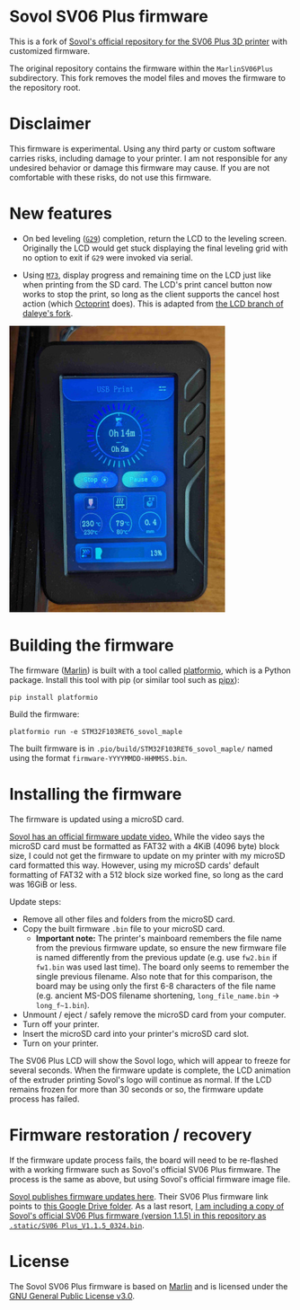 # Sovol SV06 Plus firmware

This is a fork of
[Sovol's official repository for the SV06 Plus 3D printer][sovol-sv06-plus-repo]
with customized firmware.

The original repository contains the firmware within the `MarlinSV06Plus`
subdirectory. This fork removes the model files and moves the firmware to the
repository root.

# Disclaimer

This firmware is experimental. Using any third party or custom software carries
risks, including damage to your printer. I am not responsible for any undesired
behavior or damage this firmware may cause. If you are not comfortable with
these risks, do not use this firmware.

# New features

* On bed leveling ([`G29`][G29]) completion, return the LCD to the leveling
  screen. Originally the LCD would get stuck displaying the final leveling grid
  with no option to exit if `G29` were invoked via serial.

* Using [`M73`][M73], display progress and remaining time on the LCD just like
  when printing from the SD card. The LCD's print cancel button now works to
  stop the print, so long as the client supports the cancel host action (which
  [Octoprint][octoprint] does). This is adapted from
  [the LCD branch of daleye's fork][daleye-fork-lcd-branch].

![Photo of Sovol SV06 Plus LCD showing progress during USB print][lcd-usb-print-photo]

# Building the firmware

The firmware ([Marlin][marlin]) is built with a tool called
[platformio][platformio], which is a Python package. Install this tool with pip
(or similar tool such as [pipx][pipx]):

```console
pip install platformio
```

Build the firmware:

```console
platformio run -e STM32F103RET6_sovol_maple
```

The built firmware is in `.pio/build/STM32F103RET6_sovol_maple/`
named using the format `firmware-YYYYMMDD-HHMMSS.bin`.

# Installing the firmware

The firmware is updated using a microSD card.

[Sovol has an official firmware update video.][sovol-sv06-plus-firmware-update-video]
While the video says the microSD card must be formatted as FAT32 with a 4KiB
(4096 byte) block size, I could not get the firmware to update on my printer
with my microSD card formatted this way. However, using my microSD cards'
default formatting of FAT32 with a 512 block size worked fine, so long as the
card was 16GiB or less.

Update steps:

* Remove all other files and folders from the microSD card.
* Copy the built firmware `.bin` file to your microSD card.
  * **Important note:** The printer's mainboard remembers the file name from the
    previous firmware update, so ensure the new firmware file is named
    differently from the previous update (e.g. use `fw2.bin` if `fw1.bin` was
    used last time). The board only seems to remember the single previous
    filename. Also note that for this comparison, the board may be using only
    the first 6-8 characters of the file name (e.g. ancient MS-DOS filename
    shortening, `long_file_name.bin` -> `long_f~1.bin`).
* Unmount / eject / safely remove the microSD card from your computer.
* Turn off your printer.
* Insert the microSD card into your printer's microSD card slot.
* Turn on your printer.

The SV06 Plus LCD will show the Sovol logo, which will appear to freeze for
several seconds. When the firmware update is complete, the LCD animation of the
extruder printing Sovol's logo will continue as normal. If the LCD remains
frozen for more than 30 seconds or so, the firmware update process has failed.

# Firmware restoration / recovery

If the firmware update process fails, the board will need to be re-flashed with
a working firmware such as Sovol's official SV06 Plus firmware. The process is
the same as above, but using Sovol's official firmware image file.

[Sovol publishes firmware updates here][sovol-download-page]. Their SV06 Plus
firmware link points to [this Google Drive folder][sovol-sv06-plus-gdrive]. As a
last resort,
[I am including a copy of Sovol's official SV06 Plus firmware (version 1.1.5) in this repository as `.static/SV06 Plus_V1.1.5_0324.bin`][local-firmware-copy].

# License

The Sovol SV06 Plus firmware is based on [Marlin][marlin] and is licensed under
the [GNU General Public License v3.0][firmware-license].


[G29]: https://marlinfw.org/docs/gcode/G029-abl-bilinear.html
[M73]: https://marlinfw.org/docs/gcode/M073.html
[daleye-fork-lcd-branch]: https://github.com/daleye/SV06-PLUS/compare/42f16c0fdb5e7de022d615e0a665aed042e0be49...b5ec92a7a4487f183714fc544ca0ef5fd8cb180a
[firmware-license]: /LICENSE
[lcd-usb-print-photo]: /.static/lcd-usb-print-photo.jpg
[local-firmware-copy]: /.static/SV06%20Plus_V1.1.5_0324.bin
[marlin]: https://marlinfw.org/
[octoprint]: https://octoprint.org/
[pipx]: https://github.com/pypa/pipx
[platformio]: https://platformio.org/
[sovol-download-page]: https://www.sovol3d.com/pages/download
[sovol-sv06-plus-firmware-update-video]: https://www.youtube.com/watch?v=b2jUo1KnxZw
[sovol-sv06-plus-gdrive]: https://drive.google.com/drive/folders/1sJL5uCxHxQVBfpwitEse-BqS4v_j-ktz
[sovol-sv06-plus-repo]: https://github.com/Sovol3d/SV06-PLUS
